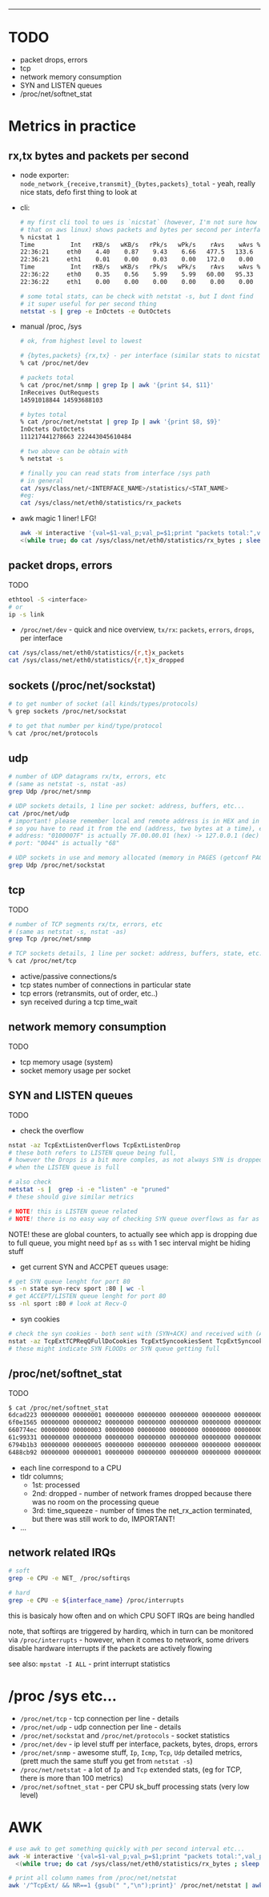 ---

# TODO
- packet drops, errors
- tcp
- network memory consumption
- SYN and LISTEN queues
- /proc/net/softnet_stat

# Metrics in practice

## rx,tx bytes and packets per second

- node exporter: `node_network_{receive,transmit}_{bytes,packets}_total` - yeah,
  really nice stats, defo first thing to look at
- cli:
    ```sh
    # my first cli tool to ues is `nicstat` (however, I'm not sure how to install
    # that on aws linux) shows packets and bytes per second per interface
    % nicstat 1
    Time          Int   rKB/s   wKB/s   rPk/s   wPk/s    rAvs    wAvs %Util    Sat
    22:36:21     eth0    4.40    0.87    9.43    6.66   477.5   133.6  0.00   0.00
    22:36:21     eth1    0.01    0.00    0.03    0.00   172.0    0.00  0.00   0.00
    Time          Int   rKB/s   wKB/s   rPk/s   wPk/s    rAvs    wAvs %Util    Sat
    22:36:22     eth0    0.35    0.56    5.99    5.99   60.00   95.33  0.00   0.00
    22:36:22     eth1    0.00    0.00    0.00    0.00    0.00    0.00  0.00   0.00

    # some total stats, can be check with netstat -s, but I dont find
    # it super useful for per second thing
    netstat -s | grep -e InOctets -e OutOctets
    ```

- manual /proc, /sys
    ```sh
    # ok, from highest level to lowest

    # {bytes,packets} {rx,tx} - per interface (similar stats to nicstat)
    % cat /proc/net/dev

    # packets total
    % cat /proc/net/snmp | grep Ip | awk '{print $4, $11}'
    InReceives OutRequests
    14591018844 14593688103

    # bytes total
    % cat /proc/net/netstat | grep Ip | awk '{print $8, $9}'
    InOctets OutOctets
    111217441278663 222443045610484

    # two above can be obtain with
    % netstat -s

    # finally you can read stats from interface /sys path
    # in general
    cat /sys/class/net/<INTERFACE_NAME>/statistics/<STAT_NAME>
    #eg:
    cat /sys/class/net/eth0/statistics/rx_packets
    ```

- awk magic 1 liner! LFG!
    ```sh
    awk -W interactive '{val=$1-val_p;val_p=$1;print "packets total:",val_p,", p/s:",val}' \
    <(while true; do cat /sys/class/net/eth0/statistics/rx_bytes ; sleep 1;done)
    ```

## packet drops, errors
TODO

```sh
ethtool -S <interface>
# or
ip -s link
```

- `/proc/net/dev` - quick and nice overview, `tx/rx`: `packets`, `errors`, `drops`,
    per interface

```sh
cat /sys/class/net/eth0/statistics/{r,t}x_packets
cat /sys/class/net/eth0/statistics/{r,t}x_dropped
```

## sockets (/proc/net/sockstat)

```sh
# to get number of socket (all kinds/types/protocols)
% grep sockets /proc/net/sockstat

# to get that number per kind/type/protocol
% cat /proc/net/protocols
```

## udp
```sh
# number of UDP datagrams rx/tx, errors, etc
# (same as netstat -s, nstat -as)
grep Udp /proc/net/snmp

# UDP sockets details, 1 line per socket: address, buffers, etc...
cat /proc/net/udp
# important! please remember local and remote address is in HEX and in BIG ENDIAN
# so you have to read it from the end (address, two bytes at a time), eg:
# address: "0100007F" is actually 7F.00.00.01 (hex) -> 127.0.0.1 (dec)
# port: "0044" is actually "68"

# UDP sockets in use and memory allocated (memory in PAGES (getconf PAGESIZE))
grep Udp /proc/net/sockstat
```

## tcp
TODO

```sh
# number of TCP segments rx/tx, errors, etc
# (same as netstat -s, nstat -as)
grep Tcp /proc/net/snmp

# TCP sockets details, 1 line per socket: address, buffers, state, etc...
% cat /proc/net/tcp
```
- active/passive connections/s
- tcp states number of connections in particular state
- tcp errors (retransmits, out of order, etc..)
- syn received during a tcp time_wait

## network memory consumption
TODO

- tcp memory usage (system)
- socket memory usage per socket

## SYN and LISTEN queues
TODO

- check the overflow
```sh
nstat -az TcpExtListenOverflows TcpExtListenDrop
# these both refers to LISTEN queue being full,
# however the Drops is a bit more comples, as not always SYN is dropped
# when the LISTEN queue is full

# also check
netstat -s |  grep -i -e "listen" -e "pruned"
# these should give similar metrics

# NOTE! this is LISTEN queue related
# NOTE! there is no easy way of checking SYN queue overflows as far as I know :sadpanda:
```
NOTE! these are global counters, to actually see which app is dropping due to
full queue, you might need `bpf` as `ss` with 1 sec interval might be
hiding stuff

- get current SYN and ACCPET queues usage:
```sh
# get SYN queue lenght for port 80
ss -n state syn-recv sport :80 | wc -l
# get ACCEPT/LISTEN queue lenght for port 80
ss -nl sport :80 # look at Recv-Q
```

- syn cookies
```sh
# check the syn cookies - both sent with (SYN+ACK) and received with (ACK)
nstat -az TcpExtTCPReqQFullDoCookies TcpExtSyncookiesSent TcpExtSyncookiesRecv TcpExtSyncookiesFailed
# these might indicate SYN FLOODs or SYN queue getting full
```

## /proc/net/softnet_stat
TODO

```sh
$ cat /proc/net/softnet_stat
6dcad223 00000000 00000001 00000000 00000000 00000000 00000000 00000000 00000000 00000000
6f0e1565 00000000 00000002 00000000 00000000 00000000 00000000 00000000 00000000 00000000
660774ec 00000000 00000003 00000000 00000000 00000000 00000000 00000000 00000000 00000000
61c99331 00000000 00000000 00000000 00000000 00000000 00000000 00000000 00000000 00000000
6794b1b3 00000000 00000005 00000000 00000000 00000000 00000000 00000000 00000000 00000000
6488cb92 00000000 00000001 00000000 00000000 00000000 00000000 00000000 00000000 00000000
```

- each line correspond to a CPU
- tldr columns;
    - 1st: processed
    - 2nd: dropped - number of network frames dropped because there was no room
      on the processing queue
    - 3rd: time_squeeze - number of times the net_rx_action terminated, but
      there was still work to do, IMPORTANT!
- ...


## network related IRQs
```sh
# soft
grep -e CPU -e NET_ /proc/softirqs

# hard
grep -e CPU -e ${interface_name} /proc/interrupts
```

this is basicaly how often and on which CPU SOFT IRQs are being handled

note, that softirqs are triggered by hardirq, which in turn can be monitored
via `/proc/interrupts` - however, when it comes to network, some
drivers disable hardware interrupts if the packets are actively flowing

see also: `mpstat -I ALL` - print interrupt statistics

# /proc /sys etc...
- `/proc/net/tcp` - tcp connection per line - details
- `/proc/net/udp` - udp connection per line - details
- `/proc/net/sockstat` and `/proc/net/protocols` - socket statistics
- `/proc/net/dev` - ip level stuff per interface, packets, bytes, drops, errors
- `/proc/net/snmp` - awesome stuff, `Ip`, `Icmp`, `Tcp`, `Udp` detailed metrics,
    (prett much the same stuff you get from `netstat -s`)
- `/proc/net/netstat` - a lot of `Ip` and `Tcp` extended stats, (eg for TCP,
    there is more than 100 metrics)
- `/proc/net/softnet_stat` - per CPU sk_buff processing stats (very low level)

# AWK
```sh
# use awk to get something quickly with per second interval etc...
awk -W interactive '{val=$1-val_p;val_p=$1;print "packets total:",val_p,", p/s:",val}' \
  <(while true; do cat /sys/class/net/eth0/statistics/rx_bytes ; sleep 1;done)

# print all column names from /proc/net/netstat
awk '/^TcpExt/ && NR==1 {gsub(" ","\n");print}' /proc/net/netstat | awk '{print NR, " : ", $0}'
```
